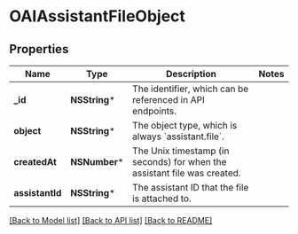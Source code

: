 # OAIAssistantFileObject

## Properties
Name | Type | Description | Notes
------------ | ------------- | ------------- | -------------
**_id** | **NSString*** | The identifier, which can be referenced in API endpoints. | 
**object** | **NSString*** | The object type, which is always &#x60;assistant.file&#x60;. | 
**createdAt** | **NSNumber*** | The Unix timestamp (in seconds) for when the assistant file was created. | 
**assistantId** | **NSString*** | The assistant ID that the file is attached to. | 

[[Back to Model list]](../README.md#documentation-for-models) [[Back to API list]](../README.md#documentation-for-api-endpoints) [[Back to README]](../README.md)


